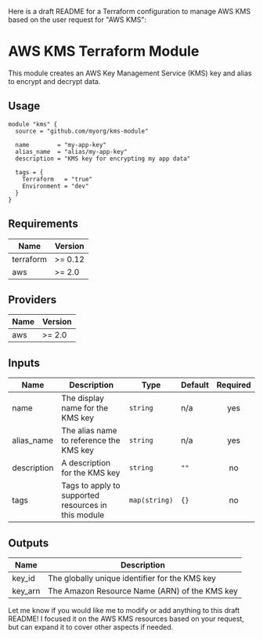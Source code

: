 Here is a draft README for a Terraform configuration to manage AWS KMS based on the user request for "AWS KMS":

# AWS KMS Terraform Module

This module creates an AWS Key Management Service (KMS) key and alias to encrypt and decrypt data.

## Usage

```hcl
module "kms" {
  source = "github.com/myorg/kms-module"

  name        = "my-app-key"
  alias_name  = "alias/my-app-key"
  description = "KMS key for encrypting my app data"

  tags = {
    Terraform   = "true"
    Environment = "dev"
  }
}
```

## Requirements

| Name | Version |
|------|---------|
| terraform | >= 0.12 |
| aws | >= 2.0 |

## Providers

| Name | Version |
|------|---------|
| aws | >= 2.0 |

## Inputs

| Name | Description | Type | Default | Required |
|------|-------------|------|---------|:--------:|
| name | The display name for the KMS key | `string` | n/a | yes |
| alias\_name | The alias name to reference the KMS key | `string` | n/a | yes |
| description | A description for the KMS key | `string` | `""` | no |
| tags | Tags to apply to supported resources in this module | `map(string)` | `{}` | no |

## Outputs

| Name | Description |
|------|-------------|
| key\_id | The globally unique identifier for the KMS key |
| key\_arn | The Amazon Resource Name (ARN) of the KMS key |

Let me know if you would like me to modify or add anything to this draft README! I focused it on the AWS KMS resources based on your request, but can expand it to cover other aspects if needed.